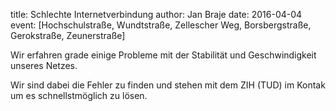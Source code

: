 title: Schlechte Internetverbindung
author: Jan Braje
date: 2016-04-04
event: [Hochschulstraße, Wundtstraße, Zellescher Weg, Borsbergstraße, Gerokstraße, Zeunerstraße]

Wir erfahren grade einige Probleme mit der Stabilität und Geschwindigkeit unseres Netzes.

Wir sind dabei die Fehler zu finden und stehen mit dem ZIH (TUD) im Kontak um es schnellstmöglich zu lösen.
